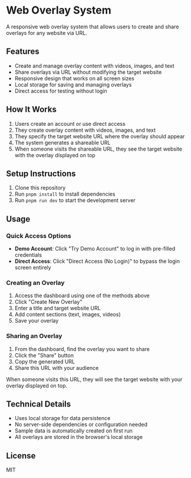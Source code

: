 # Web Overlay System

A responsive web overlay system that allows users to create and share overlays for any website via URL.

## Features

- Create and manage overlay content with videos, images, and text
- Share overlays via URL without modifying the target website
- Responsive design that works on all screen sizes
- Local storage for saving and managing overlays
- Direct access for testing without login

## How It Works

1. Users create an account or use direct access
2. They create overlay content with videos, images, and text
3. They specify the target website URL where the overlay should appear
4. The system generates a shareable URL
5. When someone visits the shareable URL, they see the target website with the overlay displayed on top

## Setup Instructions

1. Clone this repository
2. Run `pnpm install` to install dependencies
3. Run `pnpm run dev` to start the development server

## Usage

### Quick Access Options

- **Demo Account**: Click "Try Demo Account" to log in with pre-filled credentials
- **Direct Access**: Click "Direct Access (No Login)" to bypass the login screen entirely

### Creating an Overlay

1. Access the dashboard using one of the methods above
2. Click "Create New Overlay"
3. Enter a title and target website URL
4. Add content sections (text, images, videos)
5. Save your overlay

### Sharing an Overlay

1. From the dashboard, find the overlay you want to share
2. Click the "Share" button
3. Copy the generated URL
4. Share this URL with your audience

When someone visits this URL, they will see the target website with your overlay displayed on top.

## Technical Details

- Uses local storage for data persistence
- No server-side dependencies or configuration needed
- Sample data is automatically created on first run
- All overlays are stored in the browser's local storage

## License

MIT
